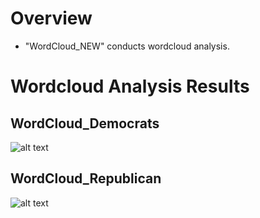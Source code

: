 # Overview
* "WordCloud_NEW" conducts wordcloud analysis.

# Wordcloud Analysis Results 

## WordCloud_Democrats

![alt text][logo1]

[logo1]: https://github.com/grantjw/text_analysis_proj2/blob/main/text_analysis_fold3/wordcloud/WordCloud_Dem.png

## WordCloud_Republican

![alt text][logo2]

[logo2]: https://github.com/grantjw/text_analysis_proj2/blob/main/text_analysis_fold3/wordcloud/WordCloud_Rep.png
